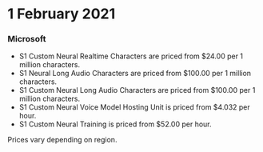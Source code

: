 # 1 February 2021

### Microsoft

- S1 Custom Neural Realtime Characters are priced from $24.00 per 1 million characters.
- S1 Neural Long Audio Characters are priced from $100.00 per 1 million characters.
- S1 Custom Neural Long Audio Characters are priced from $100.00 per 1 million characters.
- S1 Custom Neural Voice Model Hosting Unit is priced from $4.032 per hour.
- S1 Custom Neural Training is priced from $52.00 per hour.

Prices vary depending on region.